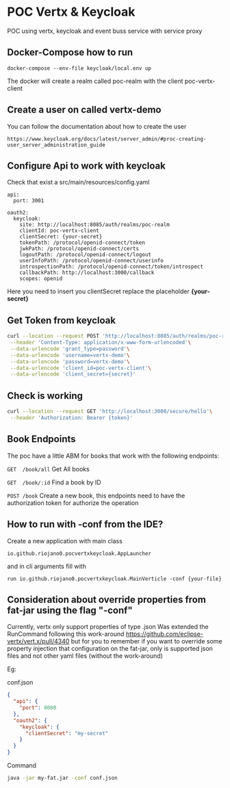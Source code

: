 # POC Vertx & Keycloak

POC using vertx, keycloak and event buss service with service proxy

## Docker-Compose how to run

```docker-compose --env-file keycloak/local.env up```

The docker will create a realm called poc-realm with the client poc-vertx-client

## Create a user on called vertx-demo 

You can follow the documentation about how to create the user

```https://www.keycloak.org/docs/latest/server_admin/#proc-creating-user_server_administration_guide```

## Configure Api to work with keycloak

Check that exist a src/main/resources/config.yaml

```
api:
  port: 3001

oauth2:
  keycloak:
    site: http://localhost:8085/auth/realms/poc-realm
    clientId: poc-vertx-client
    clientSecret: {your-secret}
    tokenPath: /protocol/openid-connect/token
    jwkPath: /protocol/openid-connect/certs
    logoutPath: /protocol/openid-connect/logout
    userInfoPath: /protocol/openid-connect/userinfo
    introspectionPath: /protocol/openid-connect/token/introspect
    callbackPath: http://localhost:3000/callback
    scopes: openid
```

Here you need to insert you clientSecret replace the placeholder **{your-secret}**

## Get Token from keycloak

```bash
curl --location --request POST 'http://localhost:8085/auth/realms/poc-realm/protocol/openid-connect/token'\
 --header 'Content-Type: application/x-www-form-urlencoded'\
 --data-urlencode 'grant_type=password'\
 --data-urlencode 'username=vertx-demo'\
 --data-urlencode 'password=vertx-demo'\
 --data-urlencode 'client_id=poc-vertx-client'\
 --data-urlencode 'client_secret={secret}'
```

## Check is working

```bash
curl --location --request GET 'http://localhost:3000/secure/hello'\
 --header 'Authorization: Bearer {token}'
```

## Book Endpoints

The poc have a little ABM for books that work with the following endpoints:

``GET  /book/all``  Get All books

``GET  /book/:id``  Find a book by ID

``POST /book``  Create a new book, this endpoints need to have the authorization token for authorize the operation

## How to run with -conf from the IDE?


Create a new application with main class

```io.github.riojano0.pocvertxkeycloak.AppLauncher```

and in cli arguments fill with

```run io.github.riojano0.pocvertxkeycloak.MainVerticle -conf {your-file}```


## Consideration about override properties from fat-jar using the flag "-conf"

Currently, vertx only support properties of type .json Was extended the RunCommand following this work-around https://github.com/eclipse-vertx/vert.x/pull/4340 
but for you to remember if you want to override some property injection that configuration on the fat-jar, only is supported json files and not other yaml files (without the work-around)

Eg:

conf.json
```json
{
  "api": {
    "port": 8080
  },
  "oauth2": {
    "keycloak": {
      "clientSecret": "my-secret"
    }
  }
}
```

Command
```sh
java -jar my-fat.jar -conf conf.json
```